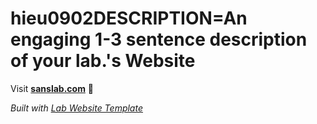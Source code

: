 
# hieu0902DESCRIPTION=An engaging 1-3 sentence description of your lab.'s Website

Visit **[sanslab.com](http://sanslab.com)** 🚀

_Built with [Lab Website Template](https://greene-lab.gitbook.io/lab-website-template-docs)_
